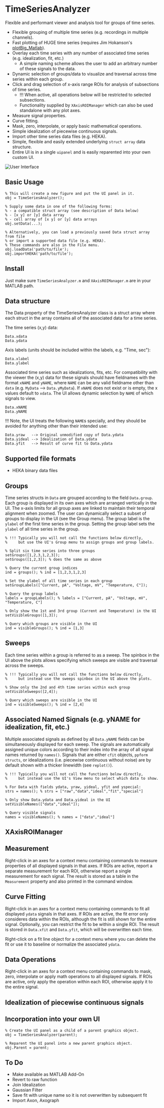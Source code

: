 # TimeSeriesAnalyzer
Flexible and performant viewer and analysis tool for groups of time series.

* Flexible grouping of multiple time series (e.g. recordings in multiple channels).
* Fast plotting of HUGE time series (requires Jim Hokanson's [plotBig_Matlab](https://github.com/JimHokanson/plotBig_Matlab)).
* Overlay each time series with any number of associated time series (e.g. idealization, fit, etc.)
    * A simple naming scheme allows the user to add an arbitrary number of these signals to the data.
* Dynamic selection of groups/data to visualize and traversal across time series within each group.
* Click and drag selection of x-axis range ROIs for analysis of subsections of time series.
    * !!! When active, all operations below will be restricted to selected subsections.
    * Functionality supplied by `XAxisROIManager` which can also be used standalone with any plot axes.
* Measure signal properties.
* Curve fitting.
* Mask, zero, interpolate, or apply basic mathematical operations.
* Simple idealization of piecewise continuous signals.
* Import other time series data files (e.g. HEKA).
* Simple, flexible and easily extended underlying `struct array` data structure.
* Entire UI is in a single `uipanel` and is easily reparented into your own custom UI.

![User Interface](TimeSeriesAnalyzer.png "User Interface")

## Basic Usage
    % This will create a new figure and put the UI panel in it.
    obj = TimeSeriesAnalyzer();
    
    % Supply some data in one of the following forms:
    % - a compatible struct array (see description of Data below)
    % - [x y] or [y] data array
    % - cell array of [x y] or [y] data arrays
    obj.setData(...);
    
    % Alternatively, you can load a previously saved Data struct array from file
    % or import a supported data file (e.g. HEKA).
    % These commands are also in the File menu.
    obj.loadData('path/to/file');
    obj.importHEKA('path/to/file');

## Install
Just make sure `TimeSeriesAnalyzer.m` and `XAxisROIManager.m` are in your MATLAB path.

## Data structure
The Data property of the TimeSeriesAnalyzer class is a struct array where each struct in the array contains all of the associated data for a time series.

The time series (x,y) data:

    Data.xdata
    Data.ydata

Axis labels (units should be included within the labels, e.g. "Time, sec"):

    Data.xlabel
    Data.ylabel

Associated time series such as idealizations, fits, etc. For compatibility with the viewer the (x,y) data for these signals should have fieldnames with the format `xNAME` and `yNAME`, where `NAME` can be any valid fieldname other than `data` (e.g. `MyData` --> `Data.yMyData`). If `xNAME` does not exist or is empty, the x values default to `xdata`. The UI allows dynamic selection by `NAME` of which signals to view.

    Data.xNAME
    Data.yNAME

!!! Note, the UI treats the following `NAME`s specially, and they should be avoided for anything other than their intended use:

    Data.yraw   --> Original unmodified copy of Data.ydata
    Data.yideal --> Idealization of Data.ydata
    Data.yfit   --> Result of curve fit to Data.ydata

## Supported file formats
* HEKA binary data files

## Groups
Time series structs in `Data` are grouped according to the field `Data.group`. Each group is displayed in its own axes which are arranged vertically in the UI. The x-axis limits for all group axes are linked to maintain their temporal alignment when zoomed. The user can dynamically select a subset of groups to display in the UI (see the Group menu). The group label is the `ylabel` of the first time series in the group. Setting the group label sets the `ylabel` of all time series in the group.

    % !!! Typically you will not call the functions below directly,
    %     but use the UI's Group menu to assign groups and group labels.
    
    % Split six time series into three groups
    setGroups([1,2,3,1,2,3]);
    setGroups([1,2,3]); % does the same as above
    
    % Query the current group indices
    ind = groups(); % ind = [1,2,3,1,2,3]
    
    % Set the ylabel of all time series in each group
    setGroupLabels(["Current, pA", "Voltage, mV", "Temperature, C"]);
    
    % Query the group labels
    labels = groupLabels(); % labels = ["Current, pA", "Voltage, mV", "Temperature, C"]
    
    % Only show the 1st and 3rd group (Current and Temperature) in the UI
    setVisibleGroups([1,3]);
    
    % Query which groups are visible in the UI
    ind = visibleGroups(); % ind = [1,3]

## Sweeps
Each time series within a group is referred to as a sweep. The spinbox in the UI above the plots allows specifying which sweeps are visible and traversal across the sweeps.

    % !!! Typically you will not call the functions below directly,
    %     but instead use the sweeps spinbox in the UI above the plots.
    
    % Show only the 2nd and 4th time series within each group
    setVisibleSweeps([2,4]);
    
    % Query which sweeps are visible in the UI
    ind = visibleSweeps(); % ind = [2,4]

## Associated Named Signals (e.g. yNAME for idealization, fit, etc.)
Multiple associated signals as defined by all `Data.yNAME` fields can be simultaneously displayed for each sweep. The signals are automatically assigned unique colors according to their index into the array of all signal names returned by `names()`. Signals that are either `cfit` objects, `ppform structs`, or idealizations (i.e. piecewise continuous without noise) are by default shown with a thicker linewidth (see `replot()`).

    % !!! Typically you will not call the functions below directly,
    %     but instead use the UI's View menu to select which data to show.
    
    % For Data with fields ydata, yraw, yideal, yfit and yspecial:
    strs = names(); % strs = ["raw","data","ideal","fit","special"]
    
    % Only show Data.ydata and Data.yideal in the UI
    setVisibleNames(["data","ideal"]);
    
    % Query visible signals
    names = visibleNames(); % names = ["data","ideal"]

## XAxisROIManager

## Measurement
Right-click in an axes for a context menu containing commands to measure properties of all displayed signals in that axes. If ROIs are active, report a separate measurement for each ROI, otherwise report a single measurement for each signal. The result is stored as a table in the `Measurement` property and also printed in the command window.

## Curve Fitting
Right-click in an axes for a context menu containing commands to fit all displayed `ydata` signals in that axes. If ROIs are active, the fit error only consideres data within the ROIs, although the fit is still shown for the entire signal. Optionally, you can restrict the fit to be within a single ROI. The result is stored in `Data.xfit` and `Data.yfit`, which will be overwritten each time.

Right-click on a fit line object for a context menu where you can delete the fit or use it to baseline or normalize the associated `ydata`.

## Data Operations
Right-click in an axes for a context menu containing commands to mask, zero, interpolate or apply math operations to all displayed signals. If ROIs are active, only apply the operation within each ROI, otherwise apply it to the entire signal.

## Idealization of piecewise continuous signals

## Incorporation into your own UI

    % Create the UI panel as a child of a parent graphics object.
    obj = TimeSeriesAnalyzer(parent);
    
    % Reparent the UI panel into a new parent graphics object.
    obj.Parent = parent;

## To Do

* Make available as MATLAB Add-On
* Revert to raw function
* Join Idealization
* Gaussian Filter
* Save fit with unique name so it is not overwritten by subsequent fit
* Import Axon, Axograph
